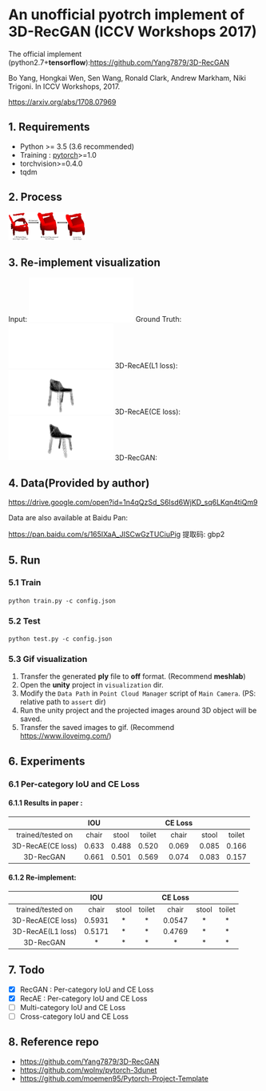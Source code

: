 # An unofficial pyotrch implement of 3D-RecGAN (ICCV Workshops 2017)

The official implement (python2.7+**tensorflow**):https://github.com/Yang7879/3D-RecGAN

Bo Yang, Hongkai Wen, Sen Wang, Ronald Clark, Andrew Markham, Niki Trigoni. In ICCV Workshops, 2017.

https://arxiv.org/abs/1708.07969

## 1. Requirements

- Python \>= 3.5 (3.6 recommended)
- Training : [pytorch](https://github.com/pytorch/pytorch)>=1.0
- torchvision>=0.4.0
- tqdm

## 2. Process

<img src="images/3d_recgan_sample.png" alt="3d_recgan_sample" style="zoom: 15%;" />

## 3. Re-implement visualization
Input:
<img src="images/input.gif" alt="input" style="zoom:25%;" />
Ground Truth:
<img src="images/GT.gif" alt="GT" style="zoom:25%;" />
3D-RecAE(L1 loss):
<img src="images/3D-RecAE(L1%20loss).gif" alt="3D-RecAE(L1 loss)" style="zoom:25%;" />
3D-RecAE(CE loss):
<img src="images/3D-RecAE(CE%20loss).gif" alt="3D-RecAE(CE loss)" style="zoom:25%;" />
3D-RecGAN:

## 4. Data(Provided by author)

https://drive.google.com/open?id=1n4qQzSd_S6Isd6WjKD_sq6LKqn4tiQm9

Data are also available at Baidu Pan:

https://pan.baidu.com/s/165IXaA_JISCwGzTUCiuPig 提取码: gbp2

## 5. Run
### 5.1 Train

`python train.py -c config.json`

### 5.2 Test

`python test.py -c config.json`

### 5.3 Gif visualization

1. Transfer the generated **ply** file to **off** format. (Recommend **meshlab**)
2. Open the **unity** project in `visualization` dir.
3. Modify the `Data Path` in `Point Cloud Manager` script of `Main Camera`. (PS: relative path to `assert` dir)
4. Run the unity project and the projected images around 3D object will be saved.
5. Transfer the saved images to gif. (Recommend https://www.iloveimg.com/)

## 6. Experiments

### 6.1 Per-category IoU and CE Loss

#### 6.1.1 Results in paper :

|                   |  IOU  |       |        | CE Loss  |       |        |
| :---------------: | :---: | :---: | :----: | :------: | :---: | :----: |
| trained/tested on | chair | stool | toilet | chair    | stool | toilet |
| 3D-RecAE(CE loss) | 0.633 | 0.488 | 0.520  |  0.069   | 0.085 | 0.166  |
|     3D-RecGAN     | 0.661 | 0.501 | 0.569  |  0.074   | 0.083 | 0.157  |

#### 6.1.2 Re-implement:

|                   |  IOU  |       |        | CE Loss  |       |        |
| :---------------: | :---: | :---: | :----: | :------: | :---: | :----: |
| trained/tested on | chair | stool | toilet | chair    | stool | toilet |
| 3D-RecAE(CE loss) | 0.5931|   *   |   *    | 0.0547   |   *   |   *    |
| 3D-RecAE(L1 loss) | 0.5171|   *   |   *    | 0.4769   |   *   |   *    |
|     3D-RecGAN     |   *   |   *   |   *    |    *     |   *   |   *    |


## 7. Todo

- [x] RecGAN : Per-category IoU and CE Loss
- [x] RecAE : Per-category IoU and CE Loss
- [ ] Multi-category IoU and CE Loss
- [ ] Cross-category IoU and CE Loss

## 8. Reference repo

- https://github.com/Yang7879/3D-RecGAN
- https://github.com/wolny/pytorch-3dunet
- https://github.com/moemen95/Pytorch-Project-Template